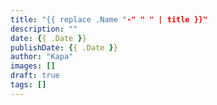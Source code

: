 ```yaml
---
title: "{{ replace .Name "-" " " | title }}"
description: ""
date: {{ .Date }}
publishDate: {{ .Date }}
author: "Kapa"
images: []
draft: true
tags: []
---
```


